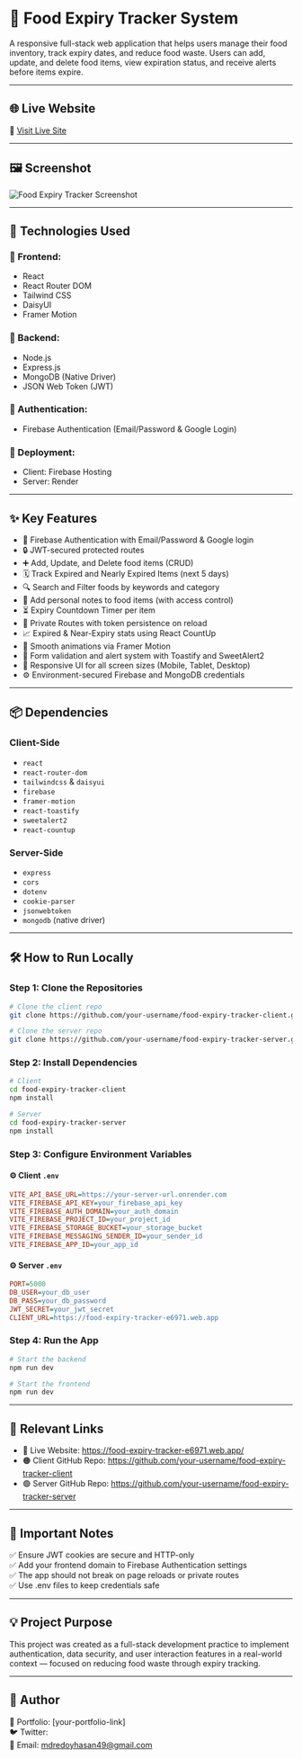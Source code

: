 # 🥦 Food Expiry Tracker System

A responsive full-stack web application that helps users manage their food inventory, track expiry dates, and reduce food waste. Users can add, update, and delete food items, view expiration status, and receive alerts before items expire.

---

## 🌐 Live Website

🔗 [Visit Live Site](https://food-expiry-tracker-e6971.web.app/)

---

## 🖼️ Screenshot

![Food Expiry Tracker Screenshot](https://i.ibb.co/9qptL1N/food-tracker-screenshot.png)
<!-- 📌 Replace with your actual image URL or upload a screenshot to Imgur/ImgBB/GitHub -->

---

## 🚀 Technologies Used

### 🔧 Frontend:
- React
- React Router DOM
- Tailwind CSS
- DaisyUI
- Framer Motion

### 🔧 Backend:
- Node.js
- Express.js
- MongoDB (Native Driver)
- JSON Web Token (JWT)

### 🔐 Authentication:
- Firebase Authentication (Email/Password & Google Login)

### 🚀 Deployment:
- Client: Firebase Hosting
- Server: Render

---

## ✨ Key Features

- 🔐 Firebase Authentication with Email/Password & Google login
- 🔒 JWT-secured protected routes
- ➕ Add, Update, and Delete food items (CRUD)
- 🗓️ Track Expired and Nearly Expired Items (next 5 days)
- 🔍 Search and Filter foods by keywords and category
- 📝 Add personal notes to food items (with access control)
- ⏳ Expiry Countdown Timer per item
- 👤 Private Routes with token persistence on reload
- 📈 Expired & Near-Expiry stats using React CountUp
- 🎨 Smooth animations via Framer Motion
- 🧪 Form validation and alert system with Toastify and SweetAlert2
- 🧩 Responsive UI for all screen sizes (Mobile, Tablet, Desktop)
- ⚙️ Environment-secured Firebase and MongoDB credentials

---

## 📦 Dependencies

### Client-Side

- `react`
- `react-router-dom`
- `tailwindcss` & `daisyui`
- `firebase`
- `framer-motion`
- `react-toastify`
- `sweetalert2`
- `react-countup`

### Server-Side

- `express`
- `cors`
- `dotenv`
- `cookie-parser`
- `jsonwebtoken`
- `mongodb` (native driver)

---

## 🛠️ How to Run Locally

### Step 1: Clone the Repositories

```bash
# Clone the client repo
git clone https://github.com/your-username/food-expiry-tracker-client.git

# Clone the server repo
git clone https://github.com/your-username/food-expiry-tracker-server.git
```

### Step 2: Install Dependencies

```bash
# Client
cd food-expiry-tracker-client
npm install

# Server
cd food-expiry-tracker-server
npm install
```

### Step 3: Configure Environment Variables

#### ⚙️ Client `.env`

```ini
VITE_API_BASE_URL=https://your-server-url.onrender.com
VITE_FIREBASE_API_KEY=your_firebase_api_key
VITE_FIREBASE_AUTH_DOMAIN=your_auth_domain
VITE_FIREBASE_PROJECT_ID=your_project_id
VITE_FIREBASE_STORAGE_BUCKET=your_storage_bucket
VITE_FIREBASE_MESSAGING_SENDER_ID=your_sender_id
VITE_FIREBASE_APP_ID=your_app_id
```

#### ⚙️ Server `.env`

```ini
PORT=5000
DB_USER=your_db_user
DB_PASS=your_db_password
JWT_SECRET=your_jwt_secret
CLIENT_URL=https://food-expiry-tracker-e6971.web.app
```

### Step 4: Run the App

```bash
# Start the backend
npm run dev

# Start the frontend
npm run dev
```

---

## 🔗 Relevant Links

- 🔴 Live Website: https://food-expiry-tracker-e6971.web.app/
- 🟠 Client GitHub Repo: https://github.com/your-username/food-expiry-tracker-client
- 🟢 Server GitHub Repo: https://github.com/your-username/food-expiry-tracker-server

---

## 📌 Important Notes

✅ Ensure JWT cookies are secure and HTTP-only  
✅ Add your frontend domain to Firebase Authentication settings  
✅ The app should not break on page reloads or private routes  
✅ Use .env files to keep credentials safe  

---

## 💡 Project Purpose

This project was created as a full-stack development practice to implement authentication, data security, and user interaction features in a real-world context — focused on reducing food waste through expiry tracking.

---

## 👤 Author

🔗 Portfolio: [your-portfolio-link]  
🐦 Twitter:   
📧 Email: mdredoyhasan49@gmail.com
